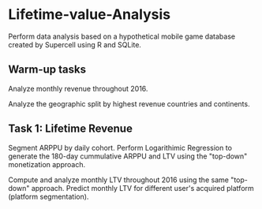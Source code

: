# Lifetime-value-Analysis
Perform data analysis based on a hypothetical mobile game database created by Supercell using R and SQLite.

## Warm-up tasks
Analyze monthly revenue throughout 2016. 

Analyze the geographic split by highest revenue countries and continents.

## Task 1: Lifetime Revenue
Segment ARPPU by daily cohort. Perform Logarithimic Regression to generate the 180-day cummulative ARPPU and LTV using the "top-down" monetization approach. 

Compute and analyze monthly LTV throughout 2016 using the same "top-down" approach. Predict monthly LTV for different user's acquired platform (platform segmentation).

